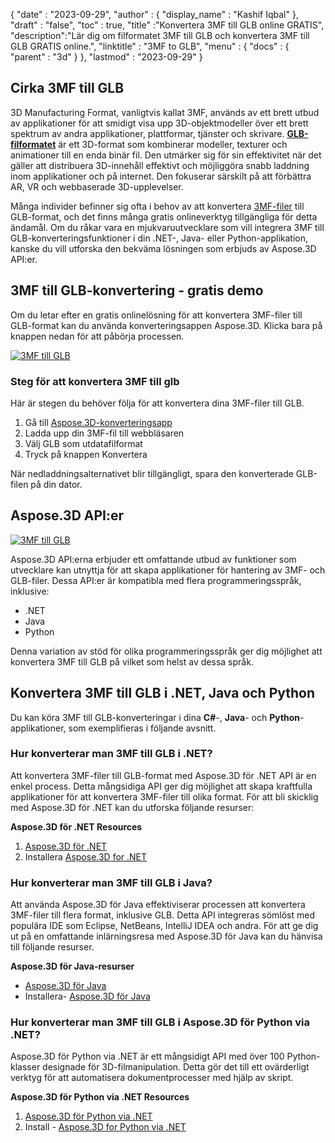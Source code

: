 {
  "date" : "2023-09-29",
  "author" : {
    "display_name" : "Kashif Iqbal"
},
  "draft" : "false",
  "toc" : true,
  "title" :"Konvertera 3MF till GLB online GRATIS",
  "description":"Lär dig om filformatet 3MF till GLB och konvertera 3MF till GLB GRATIS online.",
  "linktitle" : "3MF to GLB",
  "menu" : {
    "docs" : {
      "parent" : "3d"
}
},
  "lastmod" : "2023-09-29"
}

## Cirka 3MF till GLB

3D Manufacturing Format, vanligtvis kallat 3MF, används av ett brett utbud av applikationer för att smidigt visa upp 3D-objektmodeller över ett brett spektrum av andra applikationer, plattformar, tjänster och skrivare. **[GLB-filformatet](/sv/3d/glb/)** är ett 3D-format som kombinerar modeller, texturer och animationer till en enda binär fil. Den utmärker sig för sin effektivitet när det gäller att distribuera 3D-innehåll effektivt och möjliggöra snabb laddning inom applikationer och på internet. Den fokuserar särskilt på att förbättra AR, VR och webbaserade 3D-upplevelser.

Många individer befinner sig ofta i behov av att konvertera [3MF-filer](/sv/3d/3mf/) till GLB-format, och det finns många gratis onlineverktyg tillgängliga för detta ändamål. Om du råkar vara en mjukvaruutvecklare som vill integrera 3MF till GLB-konverteringsfunktioner i din .NET-, Java- eller Python-applikation, kanske du vill utforska den bekväma lösningen som erbjuds av Aspose.3D API:er.

## 3MF till GLB-konvertering - gratis demo

Om du letar efter en gratis onlinelösning för att konvertera 3MF-filer till GLB-format kan du använda konverteringsappen Aspose.3D. Klicka bara på knappen nedan för att påbörja processen.

[![3MF till GLB](../3mf-to-glb.png)](https://products.aspose.app/3d/conversion/)

### Steg för att konvertera 3MF till glb

Här är stegen du behöver följa för att konvertera dina 3MF-filer till GLB.

1. Gå till [Aspose.3D-konverteringsapp](https://products.aspose.app/3d/conversion/)
1. Ladda upp din 3MF-fil till webbläsaren
1. Välj GLB som utdatafilformat
1. Tryck på knappen Konvertera

När nedladdningsalternativet blir tillgängligt, spara den konverterade GLB-filen på din dator.

## Aspose.3D API:er

[![3MF till GLB](../try-aspose-3d.png)](https://products.aspose.com/3d/)

Aspose.3D API:erna erbjuder ett omfattande utbud av funktioner som utvecklare kan utnyttja för att skapa applikationer för hantering av 3MF- och GLB-filer. Dessa API:er är kompatibla med flera programmeringsspråk, inklusive:

* .NET
* Java
* Python

Denna variation av stöd för olika programmeringsspråk ger dig möjlighet att konvertera 3MF till GLB på vilket som helst av dessa språk.

## Konvertera 3MF till GLB i .NET, Java och Python

Du kan köra 3MF till GLB-konverteringar i dina **C#**-, **Java**- och **Python**-applikationer, som exemplifieras i följande avsnitt.

### Hur konverterar man 3MF till GLB i .NET?

Att konvertera 3MF-filer till GLB-format med Aspose.3D för .NET API är en enkel process. Detta mångsidiga API ger dig möjlighet att skapa kraftfulla applikationer för att konvertera 3MF-filer till olika format. För att bli skicklig med Aspose.3D för .NET kan du utforska följande resurser:

**Aspose.3D för .NET Resources**

1. [Aspose.3D för .NET](https://products.aspose.com/3d/net/)
1. Installera [Aspose.3D for .NET](https://docs.aspose.com/3d/net/installation/)

### Hur konverterar man 3MF till GLB i Java?

Att använda Aspose.3D för Java effektiviserar processen att konvertera 3MF-filer till flera format, inklusive GLB. Detta API integreras sömlöst med populära IDE som Eclipse, NetBeans, IntelliJ IDEA och andra. För att ge dig ut på en omfattande inlärningsresa med Aspose.3D för Java kan du hänvisa till följande resurser.

**Aspose.3D för Java-resurser**

* [Aspose.3D för Java](https://products.aspose.com/3d/java/)
* Installera- [Aspose.3D för Java](https://docs.aspose.com/3d/java/installation/)

### Hur konverterar man 3MF till GLB i Aspose.3D för Python via .NET?

Aspose.3D för Python via .NET är ett mångsidigt API med över 100 Python-klasser designade för 3D-filmanipulation. Detta gör det till ett ovärderligt verktyg för att automatisera dokumentprocesser med hjälp av skript.

**Aspose.3D för Python via .NET Resources**

1. [Aspose.3D för Python via .NET](https://products.aspose.com/3d/python-net/)
1. Install - [Aspose.3D for Python via .NET](https://releases.aspose.com/3d/python-net/)
